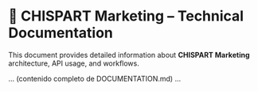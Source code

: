 # 📘 CHISPART Marketing – Technical Documentation

This document provides detailed information about **CHISPART Marketing** architecture, API usage, and workflows.

... (contenido completo de DOCUMENTATION.md) ...
